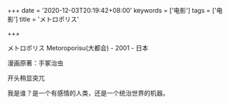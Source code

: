 +++
date = '2020-12-03T20:19:42+08:00'
keywords = ['电影']
tags = ['电影']
title = 'メトロポリス'

+++

メトロポリス Metoroporisu(大都会) - 2001 - 日本

漫画原著：手冢治虫

开头稍显突兀

我是谁？是一个有感情的人类，还是一个统治世界的机器。
